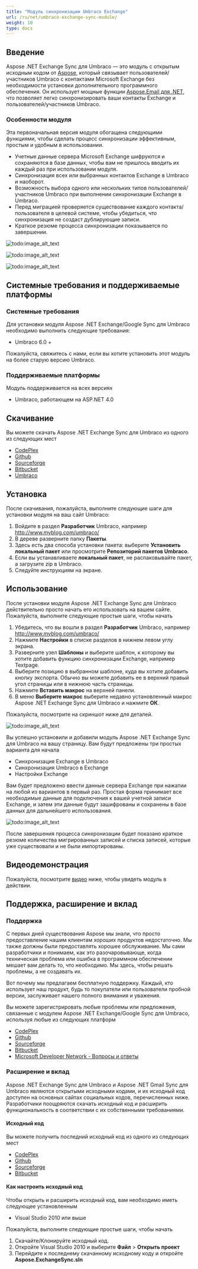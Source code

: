 ```yaml
---
title: "Модуль синхронизации Umbraco Exchange"
url: /ru/net/umbraco-exchange-sync-module/
weight: 10
type: docs
---
```



## **Введение**
Aspose .NET Exchange Sync для Umbraco — это модуль с открытым исходным кодом от [Aspose](http://www.aspose.com/), который связывает пользователей/участников Umbraco с контактами Microsoft Exchange без необходимости установки дополнительного программного обеспечения. Он использует мощные функции [Aspose.Email для .NET](http://www.aspose.com/.net/email-component.aspx), что позволяет легко синхронизировать ваши контакты Exchange и пользователей/участников Umbraco.
### **Особенности модуля**
Эта первоначальная версия модуля обогащена следующими функциями, чтобы сделать процесс синхронизации эффективным, простым и удобным в использовании.

- Учетные данные сервера Microsoft Exchange шифруются и сохраняются в базе данных, чтобы вам не пришлось вводить их каждый раз при использовании модуля.
- Синхронизация всех или выбранных контактов Exchange в Umbraco и наоборот.
- Возможность выбора одного или нескольких типов пользователей/участников Umbraco при выполнении синхронизации Exchange в Umbraco.
- Перед миграцией проверяется существование каждого контакта/пользователя в целевой системе, чтобы убедиться, что синхронизация не создаст дублирующие записи.
- Краткое резюме процесса синхронизации показывается по завершении.

![todo:image_alt_text](http://www.aspose.com/blogs/wp-content/uploads/2014/12/Aspose-.NET-Exchange-Sync-for-Umbraco.png)

![todo:image_alt_text](http://www.aspose.com/blogs/wp-content/uploads/2014/12/Exchange-to-Umbraco-Sync.png)

![todo:image_alt_text](http://www.aspose.com/blogs/wp-content/uploads/2014/12/Umbraco-to-Exchange-Sync.png)
## **Системные требования и поддерживаемые платформы**
### **Системные требования**
Для установки модуля Aspose .NET Exchange/Google Sync для Umbraco необходимо выполнить следующие требования:

- Umbraco 6.0 +

Пожалуйста, свяжитесь с нами, если вы хотите установить этот модуль на более старую версию Umbraco.
### **Поддерживаемые платформы**
Модуль поддерживается на всех версиях

- Umbraco, работающем на ASP.NET 4.0
## **Скачивание**
Вы можете скачать Aspose .NET Exchange Sync для Umbraco из одного из следующих мест

- [CodePlex ](https://asposeumbraco.codeplex.com/releases)
- [Github ](https://github.com/asposemarketplace/Aspose_for_Umbraco/releases)
- [Sourceforge ](https://sourceforge.net/projects/asposeumbraco/files/)
- [Bitbucket ](https://bitbucket.org/asposemarketplace/aspose-for-umbraco/downloads)
- [Umbraco ](https://our.umbraco.org/projects/developer-tools/sync-umbraco-users-and-members-with-microsoft-exchange-contacts-using-aspose-net-exchange-sync-for-umbraco)
## **Установка**
После скачивания, пожалуйста, выполните следующие шаги для установки модуля на ваш сайт Umbraco:

1. Войдите в раздел **Разработчик** Umbraco, например <http://www.myblog.com/umbraco/>
1. В дереве разверните папку **Пакеты**.
1. Здесь есть два способа установки пакета: выберите **Установить локальный пакет** или просмотрите **Репозиторий пакетов Umbraco**.
1. Если вы устанавливаете **локальный пакет**, не распаковывайте пакет, а загрузите zip в Umbraco.
1. Следуйте инструкциям на экране.
## **Использование**
После установки модуля Aspose .NET Exchange Sync для Umbraco действительно просто начать его использовать на вашем сайте. Пожалуйста, выполните следующие простые шаги, чтобы начать

1. Убедитесь, что вы вошли в раздел **Разработчик** Umbraco, например <http://www.myblog.com/umbraco/>
1. Нажмите **Настройки** в списке разделов в нижнем левом углу экрана.
1. Разверните узел **Шаблоны** и выберите шаблон, к которому вы хотите добавить функцию синхронизации Exchange, например Textpage.
1. Выберите позицию в выбранном шаблоне, куда вы хотите добавить кнопку экспорта. Обычно вы можете добавить ее в верхний правый угол страницы или в нижнюю часть страницы.
1. Нажмите **Вставить макрос** на верхней панели.
1. В меню **Выберите макрос** выберите недавно установленный макрос Aspose .NET Exchange Sync для Umbraco и нажмите **ОК**.

Пожалуйста, посмотрите на скриншот ниже для деталей.

![todo:image_alt_text](http://www.aspose.com/blogs/wp-content/uploads/2014/12/How-to-use-Aspose-.NET-Exchange-Sync-for-Umbraco.png)

Вы успешно установили и добавили модуль Aspose .NET Exchange Sync для Umbraco на вашу страницу. Вам будут предложены три простых варианта для начала

- Синхронизация Exchange в Umbraco
- Синхронизация Umbraco в Exchange
- Настройки Exchange

Вам будет предложено ввести данные сервера Exchange при нажатии на любой из вариантов в первый раз. Простая форма принимает все необходимые данные для подключения к вашей учетной записи Exchange, и затем эти данные будут зашифрованы и сохранены в базе данных для дальнейшего использования.

![todo:image_alt_text](http://www.aspose.com/blogs/wp-content/uploads/2014/12/Exchange-server-details.png)

После завершения процесса синхронизации будет показано краткое резюме количества мигрированных записей и списка записей, которые уже существовали и не были импортированы.
## **Видеодемонстрация**
Пожалуйста, посмотрите [видео](https://www.youtube.com/watch?v=4TmELyL6FPE) ниже, чтобы увидеть модуль в действии.
## **Поддержка, расширение и вклад**
### **Поддержка**
С первых дней существования Aspose мы знали, что просто предоставление нашим клиентам хороших продуктов недостаточно. Мы также должны были предоставлять хорошее обслуживание. Мы сами разработчики и понимаем, как это разочаровывающе, когда техническая проблема или ошибка в программном обеспечении мешает вам делать то, что необходимо. Мы здесь, чтобы решать проблемы, а не создавать их.

Вот почему мы предлагаем бесплатную поддержку. Каждый, кто использует наш продукт, будь то покупатели или пользователи пробной версии, заслуживает нашего полного внимания и уважения.

Вы можете зарегистрировать любые проблемы или предложения, связанные с модулем Aspose .NET Exchange/Google Sync для Umbraco, используя любые из следующих платформ

- [CodePlex ](https://asposeumbraco.codeplex.com/workitem/list/basic)
- [Github ](https://github.com/asposemarketplace/Aspose_for_Umbraco/issues)
- [Sourceforge ](https://sourceforge.net/p/asposeumbraco/tickets/?source=navbar)
- [Bitbucket ](https://bitbucket.org/asposemarketplace/aspose-for-umbraco/issues?status=new&status=open)
- [Microsoft Developer Network - Вопросы и ответы ](https://code.msdn.microsoft.com/Sync-Umbraco-Users-and-f30d8afa/view/Discussions#content)
### **Расширение и вклад**
Aspose .NET Exchange Sync для Umbraco и Aspose .NET Gmail Sync для Umbraco являются открытыми исходными кодами, и их исходный код доступен на основных сайтах социальных кодов, перечисленных ниже. Разработчики поощряются скачать исходный код и расширить функциональность в соответствии с их собственными требованиями.
#### **Исходный код**
Вы можете получить последний исходный код из одного из следующих мест

- [CodePlex ](https://asposeumbraco.codeplex.com/SourceControl/latest)
- [Github ](https://github.com/asposemarketplace/Aspose_for_Umbraco)
- [Sourceforge ](https://sourceforge.net/p/asposeumbraco/code/ci/master/tree/)
- [Bitbucket ](https://bitbucket.org/asposemarketplace/aspose-for-umbraco/src)
#### **Как настроить исходный код**
Чтобы открыть и расширить исходный код, вам необходимо иметь следующее установленным

- Visual Studio 2010 или выше

Пожалуйста, выполните следующие простые шаги, чтобы начать

1. Скачайте/Клонируйте исходный код.
1. Откройте Visual Studio 2010 и выберите **Файл** > **Открыть проект**
1. Перейдите к последнему скачанному исходному коду и откройте **Aspose.ExchangeSync.sln**